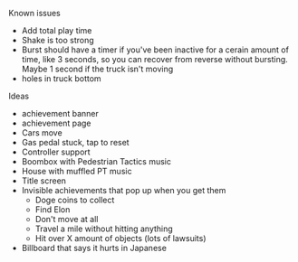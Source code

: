 
Known issues
- Add total play time
- Shake is too strong
- Burst should have a timer if you've been inactive for a cerain amount of time, like 3 seconds, so you can recover from reverse without bursting. Maybe 1 second if the truck isn't moving
- holes in truck bottom

Ideas
- achievement banner
- achievement page
- Cars move
- Gas pedal stuck, tap to reset
- Controller support
- Boombox with Pedestrian Tactics music
- House with muffled PT music
- Title screen
- Invisible achievements that pop up when you get them
	- Doge coins to collect
	- Find Elon
	- Don't move at all
	- Travel a mile without hitting anything
	- Hit over X amount of objects (lots of lawsuits)
- Billboard that says it hurts in Japanese